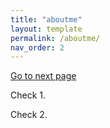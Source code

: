 ```yaml
---
title: "aboutme"
layout: template
permalink: /aboutme/
nav_order: 2
---
```

<a href="./page1">Go to next page</a>

Check 1.

Check 2.

